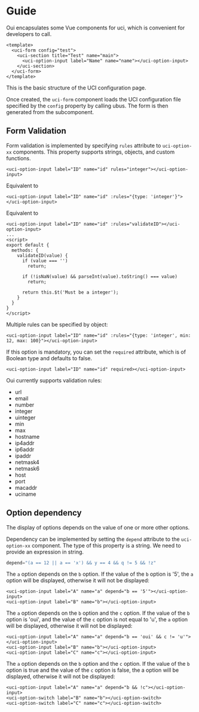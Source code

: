 # Guide

Oui encapsulates some Vue components for uci, which is convenient for developers to call.

``` vue
<template>
  <uci-form config="test">
    <uci-section title="Test" name="main">
      <uci-option-input label="Name" name="name"></uci-option-input>
    </uci-section>
  </uci-form>
</template>
```
This is the basic structure of the UCI configuration page.

Once created, the `uci-form` component loads the UCI configuration file specified by the `config`
property by calling ubus. The form is then generated from the subcomponent.

## Form Validation

Form validation is implemented by specifying `rules` attribute to `uci-option-xx` components. This property supports strings, objects, and custom functions.

``` vue
<uci-option-input label="ID" name="id" rules="integer"></uci-option-input>
```
Equivalent to
``` vue
<uci-option-input label="ID" name="id" :rules="{type: 'integer'}"></uci-option-input>
```
Equivalent to
``` vue
<uci-option-input label="ID" name="id" :rules="validateID"></uci-option-input>
...
<script>
export default {
  methods: {
    validateID(value) {
      if (value === '')
        return;

      if (!isNaN(value) && parseInt(value).toString() === value)
        return;

      return this.$t('Must be a integer');
    }
  }
}
</script>
```

Multiple rules can be specified by object:
``` vue
<uci-option-input label="ID" name="id" :rules="{type: 'integer', min: 12, max: 100}"></uci-option-input>
```

If this option is mandatory, you can set the `required` attribute, which is of Boolean type and defaults to false.
``` vue
<uci-option-input label="ID" name="id" required></uci-option-input>
```

Oui currently supports validation rules:
- url
- email
- number
- integer
- uinteger
- min
- max
- hostname
- ip4addr
- ip6addr
- ipaddr
- netmask4
- netmask6
- host
- port
- macaddr
- uciname

## Option dependency

The display of options depends on the value of one or more other options.

Dependency can be implemented by setting the `depend` attribute to the `uci-option-xx` component. The type of this property is a string. We need to provide an expression in string.
``` js
depend="(a == 12 || a == 'x') && y == 4 && q != 5 && !z"
```

The `a` option depends on the `b` option. If the value of the `b` option is '5', the `a` option will be displayed, otherwise it will not be displayed:
``` vue
<uci-option-input label="A" name="a" depend="b == '5'"></uci-option-input>
<uci-option-input label="B" name="b"></uci-option-input>
```

The `a` option depends on the `b` option and the `c` option. If the value of the `b` option is 'oui', and the value of the `c` option
is not equal to 'u', the `a` option will be displayed, otherwise it will not be displayed:
``` vue
<uci-option-input label="A" name="a" depend="b == 'oui' && c != 'u'"></uci-option-input>
<uci-option-input label="B" name="b"></uci-option-input>
<uci-option-input label="C" name="c"></uci-option-input>
```

The `a` option depends on the `b` option and the `c` option. If the value of the `b` option is true and the value of the
`c` option is false, the a option will be displayed, otherwise it will not be displayed:
``` vue
<uci-option-input label="A" name="a" depend="b && !c"></uci-option-input>
<uci-option-switch label="B" name="b"></uci-option-switch>
<uci-option-switch label="C" name="c"></uci-option-switch>
```
